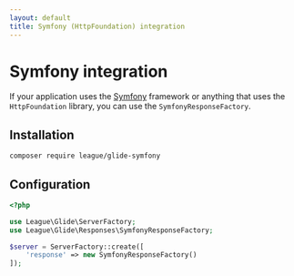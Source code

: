 ```yaml
---
layout: default
title: Symfony (HttpFoundation) integration
---
```


# Symfony integration

If your application uses the [Symfony](https://symfony.com/) framework or anything that uses the `HttpFoundation` library, you can use the `SymfonyResponseFactory`.

## Installation

```bash
composer require league/glide-symfony
```

## Configuration

```php
<?php

use League\Glide\ServerFactory;
use League\Glide\Responses\SymfonyResponseFactory;

$server = ServerFactory::create([
    'response' => new SymfonyResponseFactory()
]);
```
